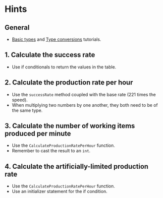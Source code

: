 # Hints

## General

- [Basic types][basic types] and [Type conversions][type conversions] tutorials.

## 1. Calculate the success rate

- Use if conditionals to return the values in the table.

## 2. Calculate the production rate per hour

- Use the `successRate` method coupled with the base rate (221 times the speed).
- When multiplying two numbers by one another, they both need to be of the same type.

## 3. Calculate the number of working items produced per minute

- Use the `CalculateProductionRatePerHour` function.
- Remember to cast the result to an `int`.

## 4. Calculate the artificially-limited production rate

- Use the `CalculateProductionRatePerHour` function.
- Use an initializer statement for the if condition.

[basic types]: https://tour.golang.org/basics/11
[type conversions]: https://tour.golang.org/basics/13
